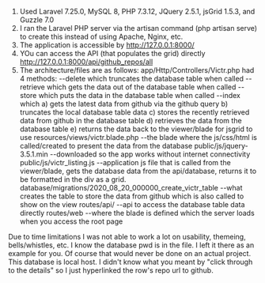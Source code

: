 1. Used Laravel 7.25.0, MySQL 8, PHP 7.3.12, JQuery 2.5.1, jsGrid 1.5.3, and Guzzle 7.0
2. I ran the Laravel PHP server via the artisan command (php artisan serve) to create this instead of using Apache, Nginx, etc.
3. The application is accessible by http://127.0.0.1:8000/
4. YOu can access the API (that populates the grid) directly http://127.0.0.1:8000/api/github_repos/all
5. The architecture/files are as follows:
    app/Http/Controllers/Victr.php
      had 4 methods: 
      --delete which truncates the database table when called
      --retrieve which gets the data out of the database table when called
      --store which puts the data in the database table when called
      --index which
        a) gets the latest data from github via the github query
        b) truncates the local database table data
        c) stores the recently retrieved data from github in the database table
        d) retrieves the data from the database table
        e) returns the data back to the viewer/blade for jsgrid to use
    resources/views/victr.blade.php
       --the blade where the js/css/html is called/created to present the data from the database
    public/js/jquery-3.5.1.min
       --downloaded so the app works without internet connectivity
    public/js/victr_listing.js
       --application js file that is called from the viewer/blade, gets the database data from the api/database, returns it to be formatted in the div as a grid. 
    database/migrations/2020_08_20_000000_create_victr_table
       --what creates the table to store the data from github which is also called to show on the view
    routes/api/
       --api to access the database table data directly
    routes/web
       --where the blade is defined which the server loads when you access the root page
       
       
Due to time limitations I was not able to work a lot on usability, themeing, bells/whistles, etc. I know the database pwd is in the file. I left it there as an example for you. Of course that would never be done on an actual project. This database is local host. I didn't know what you meant by "click through to the details" so I just hyperlinked the row's repo url to github. 
